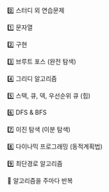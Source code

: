 0️⃣ 스터디 외 연습문제

1️⃣ 문자열

2️⃣ 구현

3️⃣ 브루트 포스 (완전 탐색)

4️⃣ 그리디 알고리즘

5️⃣ 스택, 큐, 덱, 우선순위 큐 (힙)

6️⃣ DFS & BFS

7️⃣ 이진 탐색 (이분 탐색)

8️⃣ 다이나믹 프로그래밍 (동적계획법)

9️⃣ 최단경로 알고리즘

🔁 알고리즘을 주마다 반복
